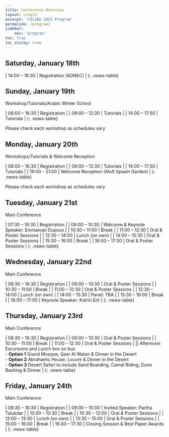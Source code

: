 ```yaml
---
title: Conference Overview
layout: single
excerpt: "COLING 2025 Program"
permalink: /program/
sidebar: 
    nav: "program"
toc: true
toc_sticky: true
---
```


<style>
.news-table { font-size: .9em; table-layout: fixed; text-align: left; }
.news-table tr td:nth-child(1) { font-weight: bold; width: 10em;}
</style>

## Saturday, January 18th

| 14:00 – 18:30 | Registration (ADNEC) |
{: .news-table}

## Sunday, January 19th

Workshop/Tutorials/Arabic Winter School

| 08:00 – 16:30 | Registration |
| 09:00 – 12:30 | Tutorials |
| 14:00 – 17:50 | Tutorials |
{: .news-table}

Please check each workshop as schedules vary

## Monday, January 20th

Workshops/Tutorials & Welcome Reception

| 08:00 – 16:30 | Registration |
| 09:00 – 12:30 | Tutorials |
| 14:00 – 17:30 | Tutorials |
| 19:00 - 21:00 | Welcome Reception  (Aloft Splash Garden) |
{: .news-table}

Please check each workshop as schedules vary

## Tuesday, January 21st

Main Conference

| 07:30 – 16:30 | Registration |
| 09:00 – 10:30 | Welcome & Keynote Speaker: Emmanuel Dupoux |
| 10:30 – 11:00 | Break |
| 11:00 – 12:30 | Oral & Poster Sessions |
| 12:30 – 14:00 | Lunch (on own) |
| 14:00 – 15:30 | Oral & Poster Sessions |
| 15:30 – 16:00 | Break |
| 16:00 – 17:30 | Oral & Poster Sessions |
{: .news-table}

## Wednesday, January 22nd

Main Conference

| 08:30 – 16:30 | Registration |
| 09:00 – 10:30 | Oral & Poster Sessions |
| 10:30 – 11:00 | Break |
| 11:00 – 12:30 | Oral & Poster Sessions |
| 12:30 – 14:00 | Lunch (on own) |
| 14:00 – 15:30 | Panel: TBA |
| 15:30 – 16:00 | Break |
| 16:00 – 17:00 | Keynote Speaker: Katrin Erk |
{: .news-table}

## Thursday, January 23rd

Main Conference

| 08:30 – 16:30 | Registration |
| 09:00 – 10:30 | Oral & Poster Sessions |
| 10:30 – 11:00 | Break |
| 11:00 – 12:30 | Oral & Poster Sessions |
|| Afternoon Excursions and Lunch box on bus <br> - **Option 1** Grand Mosque, Qasr Al Watan & Dinner in the Desert <br> - **Option 2** Abrahamic House, Louvre & Dinner in the Desert <br> - **Option 3** Desert Safari to include Sand Boarding, Camel Riding, Dune Bashing & Dinner |
{: .news-table}

## Friday, January 24th

Main Conference

| 08:30 – 16:30 | Registration |
| 09:00 – 10:00 | Invited Speaker: Partha Talukdar |
| 10:00 – 10:30 | Break |
| 10:30 – 12:00 | Oral & Poster Sessions |
| 12:00 – 13:30 | Lunch (on own) |
| 13:30 – 15:00 | Oral & Poster Sessions |
| 15:00 – 16:00 | Break |
| 16:00 – 17:30 | Closing Session & Best Paper Awards |
{: .news-table}
